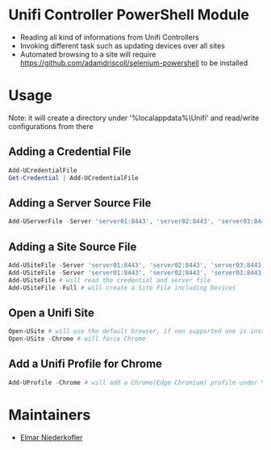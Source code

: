 # Unifi Controller PowerShell Module

- Reading all kind of informations from Unifi Controllers
- Invoking different task such as updating devices over all sites
- Automated browsing to a site will require https://github.com/adamdriscoll/selenium-powershell to be installed

# Usage
Note: it will create a directory under '%localappdata%\Unifi\' and read/write configurations from there

## Adding a Credential File
```powershell
Add-UCredentialFile
Get-Credential | Add-UCredentialFile
```

## Adding a Server Source File
```powershell
Add-UServerFile -Server 'server01:8443', 'server02:8443', 'server03:8443'
```

## Adding a Site Source File
```powershell
Add-USiteFile -Server 'server01:8443', 'server02:8443', 'server03:8443' -Credential (Get-Credential)
Add-USiteFile -Server 'server01:8443', 'server02:8443', 'server03:8443' # will read the credential file
Add-USiteFile # will read the credential and server file
Add-USiteFile -Full # will create a Site File including Devices
```

## Open a Unifi Site
```powershell
Open-USite # will use the default browser, if non supported one is installed it will open Edge
Open-USite -Chrome # will force Chrome
```

## Add a Unifi Profile for Chrome
```powershell
Add-UProfile -Chrome # will add a Chrome(Edge Chromium) profile under %localappdata%\Unifi\ which is used to safe browser settings
```

# Maintainers 

- [Elmar Niederkofler](https://github.com/BuggeXX)
